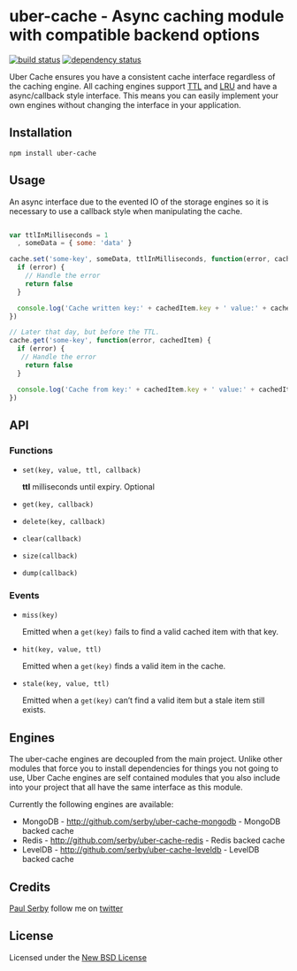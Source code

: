 # uber-cache - Async caching module with compatible backend options

[![build status](https://secure.travis-ci.org/serby/uber-cache.png)](http://travis-ci.org/serby/uber-cache)
[![dependency status](https://david-dm.org/serby/uber-cache.svg)](https://david-dm.org/serby/uber-cache)

Uber Cache ensures you have a consistent cache interface regardless of the
caching engine. All caching engines support
[TTL](http://en.wikipedia.org/wiki/Time_to_live) and
[LRU](http://en.wikipedia.org/wiki/Cache_algorithms) and have a async/callback
style interface. This means you can easily implement your own engines without
changing the interface in your application.

## Installation

    npm install uber-cache

## Usage

An async interface due to the evented IO of the storage engines so it is
necessary to use a callback style when manipulating the cache.

```js

var ttlInMilliseconds = 1
  , someData = { some: 'data' }

cache.set('some-key', someData, ttlInMilliseconds, function(error, cachedItem) {
  if (error) {
    // Handle the error
    return false
  }

  console.log('Cache written key:' + cachedItem.key + ' value:' + cachedItem.value)
})

// Later that day, but before the TTL.
cache.get('some-key', function(error, cachedItem) {
  if (error) {
   // Handle the error
    return false
  }

  console.log('Cache from key:' + cachedItem.key + ' value:' + cachedItem.value)
})

```

## API

### Functions

* `set(key, value, ttl, callback)`

    **ttl** milliseconds until expiry. Optional

* `get(key, callback)`
* `delete(key, callback)`
* `clear(callback)`
* `size(callback)`
* `dump(callback)`

### Events

* `miss(key)`

  Emitted when a `get(key)` fails to find a valid cached item with that key.

* `hit(key, value, ttl)`

  Emitted when a `get(key)` finds a valid item in the cache.

* `stale(key, value, ttl)`

  Emitted when a `get(key)` can’t find a valid item but a stale item still exists.

## Engines

The uber-cache engines are decoupled from the main project. Unlike other modules
that force you to install dependencies for things you not going to use, Uber
Cache engines are self contained modules that you also include into your project
that all have the same interface as this module.

Currently the following engines are available:

* MongoDB - http://github.com/serby/uber-cache-mongodb - MongoDB backed cache
* Redis - http://github.com/serby/uber-cache-redis - Redis backed cache
* LevelDB - http://github.com/serby/uber-cache-leveldb - LevelDB backed cache

## Credits
[Paul Serby](https://github.com/serby/) follow me on [twitter](http://twitter.com/serby)

## License
Licensed under the [New BSD License](http://opensource.org/licenses/bsd-license.php)
